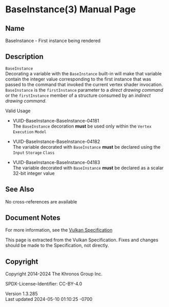 # BaseInstance(3) Manual Page

## Name

BaseInstance - First instance being rendered



## <a href="#_description" class="anchor"></a>Description

`BaseInstance`  
Decorating a variable with the `BaseInstance` built-in will make that
variable contain the integer value corresponding to the first instance
that was passed to the command that invoked the current vertex shader
invocation. `BaseInstance` is the `firstInstance` parameter to a *direct
drawing command* or the `firstInstance` member of a structure consumed
by an *indirect drawing command*.

Valid Usage

- <a href="#VUID-BaseInstance-BaseInstance-04181"
  id="VUID-BaseInstance-BaseInstance-04181"></a>
  VUID-BaseInstance-BaseInstance-04181  
  The `BaseInstance` decoration **must** be used only within the
  `Vertex` `Execution` `Model`

- <a href="#VUID-BaseInstance-BaseInstance-04182"
  id="VUID-BaseInstance-BaseInstance-04182"></a>
  VUID-BaseInstance-BaseInstance-04182  
  The variable decorated with `BaseInstance` **must** be declared using
  the `Input` `Storage` `Class`

- <a href="#VUID-BaseInstance-BaseInstance-04183"
  id="VUID-BaseInstance-BaseInstance-04183"></a>
  VUID-BaseInstance-BaseInstance-04183  
  The variable decorated with `BaseInstance` **must** be declared as a
  scalar 32-bit integer value

## <a href="#_see_also" class="anchor"></a>See Also

No cross-references are available

## <a href="#_document_notes" class="anchor"></a>Document Notes

For more information, see the <a
href="https://registry.khronos.org/vulkan/specs/1.3-extensions/html/vkspec.html#BaseInstance"
target="_blank" rel="noopener">Vulkan Specification</a>

This page is extracted from the Vulkan Specification. Fixes and changes
should be made to the Specification, not directly.

## <a href="#_copyright" class="anchor"></a>Copyright

Copyright 2014-2024 The Khronos Group Inc.

SPDX-License-Identifier: CC-BY-4.0

Version 1.3.285  
Last updated 2024-05-10 01:10:25 -0700
